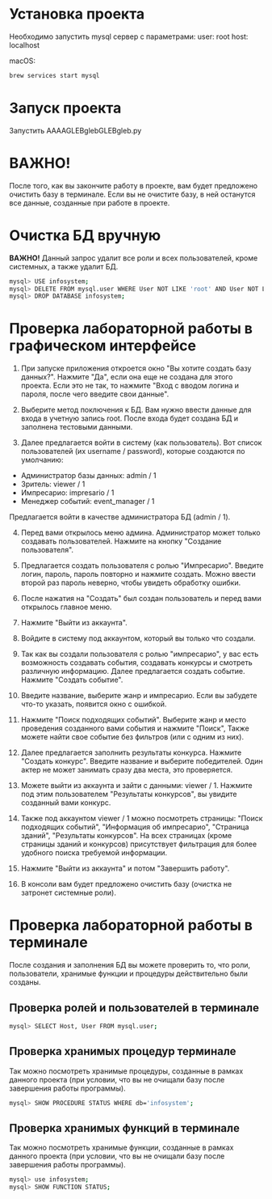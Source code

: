 # **Установка проекта**

Необходимо запустить mysql сервер с параметрами:
user: root
host: localhost

macOS:

```sh
brew services start mysql
```

# **Запуск проекта**

Запустить AAAAGLEBglebGLEBgleb.py

# **ВАЖНО!**

После того, как вы закончите работу в проекте, вам будет предложено очистить базу в терминале. Если вы не очистите базу, в ней останутся все данные, созданные при работе в проекте.

# **Очистка БД вручную**

**ВАЖНО!** Данный запрос удалит все роли и всех пользователей, кроме системных, а также удалит БД.

```sh
mysql> USE infosystem;
mysql> DELETE FROM mysql.user WHERE User NOT LIKE 'root' AND User NOT LIKE 'mysql%';
mysql> DROP DATABASE infosystem;
```

# **Проверка лабораторной работы в графическом интерфейсе**

1. При запуске приложения откроется окно "Вы хотите создать базу данных?".
   Нажмите "Да", если она еще не создана для этого проекта.
   Если это не так, то нажмите "Вход с вводом логина и пароля, после чего введите свои данные".

2. Выберите метод поключения к БД. Вам нужно ввести данные для входа в учетную запись root. После входа будет создана БД и заполнена тестовыми данными.

3. Далее предлагается войти в систему (как пользователь). Вот список пользователей (их username / password), которые создаются по умолчанию:

- Администратор базы данных: admin / 1
- Зритель: viewer / 1
- Импресарио: impresario / 1
- Менеджер событий: event_manager / 1

Предлагается войти в качестве администратора БД (admin / 1).

4. Перед вами открылось меню админа. Администратор может только создавать пользователей. Нажмите на кнопку "Создание пользователя".

5. Предлагается создать пользователя с ролью "Импресарио". Введите логин, пароль, пароль повторно и нажмите создать. Можно ввести второй раз пароль неверно, чтобы увидеть обработку ошибки.

6. После нажатия на "Создать" был создан пользователь и перед вами открылось главное меню.

7. Нажмите "Выйти из аккаунта".

8. Войдите в систему под аккаунтом, который вы только что создали.

9. Так как вы создали пользователя с ролью "импресарио", у вас есть возможность создавать события, создавать конкурсы и смотреть различную информацию. Далее предлагается создать событие. Нажмите "Создать событие".

10. Введите название, выберите жанр и импресарио. Если вы забудете что-то указать, появится окно с ошибкой.

11. Нажмите "Поиск подходящих событий". Выберите жанр и место проведения созданного вами события и нажмите "Поиск", Также можете найти свое событие без фильтров (или с одним из них).

12. Далее предлагается заполнить результаты конкурса. Нажмите "Создать конкурс". Введите название и выберите победителей. Один актер не может занимать сразу два места, это проверяется.

13. Можете выйти из аккаунта и зайти с данными: viewer / 1. Нажмите под этим пользователем "Результаты конкурсов", вы увидите созданный вами конкурс.

14. Также под аккаунтом viewer / 1 можно посмотреть страницы: "Поиск подходящих событий", "Информация об импресарио", "Страница зданий", "Результаты конкурсов". На всех страницах (кроме страницы зданий и конкурсов) присутствует фильтрация для более удобного поиска требуемой информации.

15. Нажмите "Выйти из аккаунта" и потом "Завершить работу".

16. В консоли вам будет предложено очистить базу (очистка не затронет системные роли).

# **Проверка лабораторной работы в терминале**

После создания и заполнения БД вы можете проверить то, что роли, пользователи, хранимые функции и процедуры действительно были созданы.

## **Проверка ролей и пользователей в терминале**

```sh
mysql> SELECT Host, User FROM mysql.user;
```

## **Проверка хранимых процедур терминале**

Так можно посмотреть хранимые процедуры, созданные в рамках данного проекта (при условии, что вы не очищали базу после завершения работы программы).

```sh
mysql> SHOW PROCEDURE STATUS WHERE db='infosystem';
```

## **Проверка хранимых функций в терминале**

Так можно посмотреть хранимые функции, созданные в рамках данного проекта (при условии, что вы не очищали базу после завершения работы программы).

```sh
mysql> use infosystem;
mysql> SHOW FUNCTION STATUS;
```
